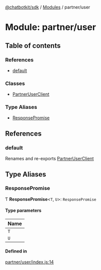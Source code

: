 [@chatbotkit/sdk](../README.md) / [Modules](../modules.md) / partner/user

# Module: partner/user

## Table of contents

### References

- [default](partner_user.md#default)

### Classes

- [PartnerUserClient](../classes/partner_user.PartnerUserClient.md)

### Type Aliases

- [ResponsePromise](partner_user.md#responsepromise)

## References

### default

Renames and re-exports [PartnerUserClient](../classes/partner_user.PartnerUserClient.md)

## Type Aliases

### ResponsePromise

Ƭ **ResponsePromise**\<`T`, `U`\>: `ResponsePromise`

#### Type parameters

| Name |
| :------ |
| `T` |
| `U` |

#### Defined in

[partner/user/index.js:14](https://github.com/chatbotkit/node-sdk/blob/b5ebcd8/packages/sdk/src/partner/user/index.js#L14)
